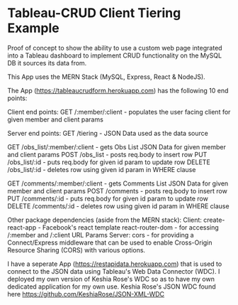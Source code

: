 # Tableau-CRUD Client Tiering Example

Proof of concept to show the ability to use a custom web page integrated into a Tableau dashboard to implement CRUD functionality on the MySQL DB it sources its data from.

This App uses the MERN Stack (MySQL, Express, React & NodeJS).

The App (https://tableaucrudform.herokuapp.com) has the following 10 end points:

Client end points:
GET     /:member/:client          - populates the user facing client for given member and client params

Server end points:
GET     /tiering                  - JSON Data used as the data source

GET     /obs_list/:member/:client - gets Obs List JSON Data for given member and client params
POST    /obs_list                 - posts req.body to insert row
PUT     /obs_list/:id             - puts req.body for given id param to update row
DELETE  /obs_list/:id             - deletes row using given id param in WHERE clause

GET     /comments/:member/:client - gets Comments List JSON Data for given member and client params
POST    /comments                 - posts req.body to insert row
PUT     /comments/:id             - puts req.body for given id param to update row
DELETE  /comments/:id             - deletes row using given id param in WHERE clause

Other package dependencies (aside from the MERN stack):
Client:
create-react-app  - Facebook's react template
react-router-dom  - for accessing /:member and /:client URL Params
Server:
cors              - for providing a Connect/Express middleware that can be used to enable Cross-Origin Resource Sharing (CORS) with various options.


I have a seperate App (https://restapidata.herokuapp.com) that is used to connect to the JSON data using Tableau's Web Data Connector (WDC). I deployed my own version of Keshia Rose's WDC so as to have my own dedicated application for my own use. Keshia Rose's JSON WDC found here https://github.com/KeshiaRose/JSON-XML-WDC
